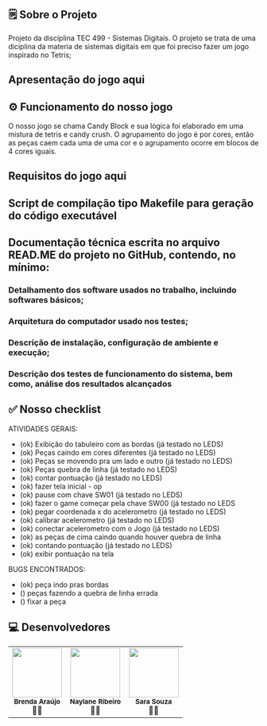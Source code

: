 
## 🗒️ Sobre o Projeto
Projeto da disciplina TEC 499 - Sistemas Digitais.
O projeto se trata de uma diciplina da materia de sistemas digitais em que foi preciso fazer um jogo inspirado no Tetris;

## Apresentação do jogo aqui

## ⚙️ Funcionamento do nosso jogo
O nosso jogo se chama Candy Block e sua lógica foi elaborado em uma mistura de tetris e candy crush. O agrupamento do jogo é por cores, então as peças caem cada uma de uma cor e o agrupamento ocorre em blocos de 4 cores iguais.

## Requisitos do jogo aqui

## Script de compilação tipo Makefile para geração do código executável

## Documentação técnica escrita no arquivo READ.ME do projeto no GitHub, contendo, no mínimo:
### Detalhamento dos software usados no trabalho, incluindo softwares básicos;
### Arquitetura do computador usado nos testes;
### Descrição de instalação, configuração de ambiente e execução;
### Descrição dos testes de funcionamento do sistema, bem como, análise dos resultados alcançados




## ✅ Nosso checklist
ATIVIDADES GERAIS:
* (ok) Exibição do tabuleiro com as bordas (já testado no LEDS)
* (ok) Peças caindo em cores diferentes (já testado no LEDS)
* (ok) Peças se movendo pra um lado e outro (já testado no LEDS)
* (ok) Peças quebra de linha (já testado no LEDS)
* (ok) contar pontuação (já testado no LEDS)
* (ok) fazer tela inicial - op
* (ok) pause com chave SW01 (já testado no LEDS)
* (ok) fazer o game começar pela chave SW00  (já testado no LEDS
* (ok) pegar coordenada x do acelerometro (já testado no LEDS)
* (ok) calibrar acelerometro (já testado no LEDS)
* (ok) conectar acelerometro com o Jogo (já testado no LEDS)
* (ok) as peças de cima caindo quando houver quebra de linha
* (ok) contando pontuação (já testado no LEDS)
* (ok) exibir pontuação na tela

BUGS ENCONTRADOS:
* (ok) peça indo pras bordas 
* () peças fazendo a quebra de linha errada
* () fixar a peça

## 💻 Desenvolvedores
<table>
  <tr>
    <td align="center"><img style="" src="https://avatars.githubusercontent.com/u/142849685?v=4" width="100px;" alt=""/><br /><sub><b> Brenda Araújo </b></sub></a><br />👨‍💻</a></td>
    <td align="center"><img style="" src="https://avatars.githubusercontent.com/u/89545660?v=4" width="100px;" alt=""/><br /><sub><b> Naylane Ribeiro </b></sub></a><br />👨‍💻</a></td>
    <td align="center"><img style="" src="https://avatars.githubusercontent.com/u/143294885?v=4" width="100px;" alt=""/><br /><sub><b> Sara Souza </b></sub></a><br />👨‍💻</a></td>    
  </tr>
</table>



